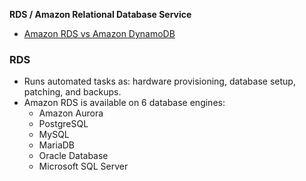 **RDS / Amazon Relational Database Service**
- [Amazon RDS vs Amazon DynamoDB](/System-Design/Concepts/Databases/NOSQL/AWS_DynamoDB/README.md#vs)

### RDS 
- Runs automated tasks as: hardware provisioning, database setup, patching, and backups.
- Amazon RDS is available on 6 database engines:
  - Amazon Aurora
  - PostgreSQL
  - MySQL
  - MariaDB
  - Oracle Database
  - Microsoft SQL Server
